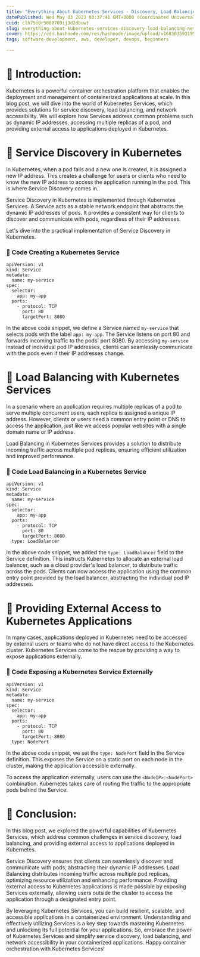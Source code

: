 ```yaml
---
title: "Everything About Kubernetes Services - Discovery, Load Balancing, Networking"
datePublished: Wed May 03 2023 03:37:41 GMT+0000 (Coordinated Universal Time)
cuid: clh75e0r5000709ij3d2dbuwt
slug: everything-about-kubernetes-services-discovery-load-balancing-networking
cover: https://cdn.hashnode.com/res/hashnode/image/upload/v1683035931955/8ff7c8b0-f09b-4ac3-9a32-84b9b39aa18d.png
tags: software-development, aws, developer, devops, beginners

---
```


# **📍** Introduction:

Kubernetes is a powerful container orchestration platform that enables the deployment and management of containerized applications at scale. In this blog post, we will dive into the world of Kubernetes Services, which provides solutions for service discovery, load balancing, and network accessibility. We will explore how Services address common problems such as dynamic IP addresses, accessing multiple replicas of a pod, and providing external access to applications deployed in Kubernetes.

# **📍** Service Discovery in Kubernetes

In Kubernetes, when a pod fails and a new one is created, it is assigned a new IP address. This creates a challenge for users or clients who need to know the new IP address to access the application running in the pod. This is where Service Discovery comes in.

Service Discovery in Kubernetes is implemented through Kubernetes Services. A Service acts as a stable network endpoint that abstracts the dynamic IP addresses of pods. It provides a consistent way for clients to discover and communicate with pods, regardless of their IP addresses.

Let's dive into the practical implementation of Service Discovery in Kubernetes.

### **🔹** Code Creating a Kubernetes Service

```plaintext
apiVersion: v1
kind: Service
metadata:
  name: my-service
spec:
  selector:
    app: my-app
  ports:
    - protocol: TCP
      port: 80
      targetPort: 8080
```

In the above code snippet, we define a Service named `my-service` that selects pods with the label `app: my-app`. The Service listens on port 80 and forwards incoming traffic to the pods' port 8080. By accessing `my-service` instead of individual pod IP addresses, clients can seamlessly communicate with the pods even if their IP addresses change.

# **📍** Load Balancing with Kubernetes Services

In a scenario where an application requires multiple replicas of a pod to serve multiple concurrent users, each replica is assigned a unique IP address. However, clients or users need a common entry point or DNS to access the application, just like we access popular websites with a single domain name or IP address.

Load Balancing in Kubernetes Services provides a solution to distribute incoming traffic across multiple pod replicas, ensuring efficient utilization and improved performance.

### **🔹** Code Load Balancing in a Kubernetes Service

```plaintext
apiVersion: v1
kind: Service
metadata:
  name: my-service
spec:
  selector:
    app: my-app
  ports:
    - protocol: TCP
      port: 80
      targetPort: 8080
  type: LoadBalancer
```

In the above code snippet, we added the `type: LoadBalancer` field to the Service definition. This instructs Kubernetes to allocate an external load balancer, such as a cloud provider's load balancer, to distribute traffic across the pods. Clients can now access the application using the common entry point provided by the load balancer, abstracting the individual pod IP addresses.

# **📍** Providing External Access to Kubernetes Applications

In many cases, applications deployed in Kubernetes need to be accessed by external users or teams who do not have direct access to the Kubernetes cluster. Kubernetes Services come to the rescue by providing a way to expose applications externally.

### **🔹** Code Exposing a Kubernetes Service Externally

```plaintext
apiVersion: v1
kind: Service
metadata:
  name: my-service
spec:
  selector:
    app: my-app
  ports:
    - protocol: TCP
      port: 80
      targetPort: 8080
  type: NodePort
```

In the above code snippet, we set the `type: NodePort` field in the Service definition. This exposes the Service on a static port on each node in the cluster, making the application accessible externally.

To access the application externally, users can use the `<NodeIP>:<NodePort>` combination. Kubernetes takes care of routing the traffic to the appropriate pods behind the Service.

# **📍** Conclusion:

In this blog post, we explored the powerful capabilities of Kubernetes Services, which address common challenges in service discovery, load balancing, and providing external access to applications deployed in Kubernetes.

Service Discovery ensures that clients can seamlessly discover and communicate with pods, abstracting their dynamic IP addresses. Load Balancing distributes incoming traffic across multiple pod replicas, optimizing resource utilization and enhancing performance. Providing external access to Kubernetes applications is made possible by exposing Services externally, allowing users outside the cluster to access the application through a designated entry point.

By leveraging Kubernetes Services, you can build resilient, scalable, and accessible applications in a containerized environment. Understanding and effectively utilizing Services is a key step towards mastering Kubernetes and unlocking its full potential for your applications. So, embrace the power of Kubernetes Services and simplify service discovery, load balancing, and network accessibility in your containerized applications. Happy container orchestration with Kubernetes Services!